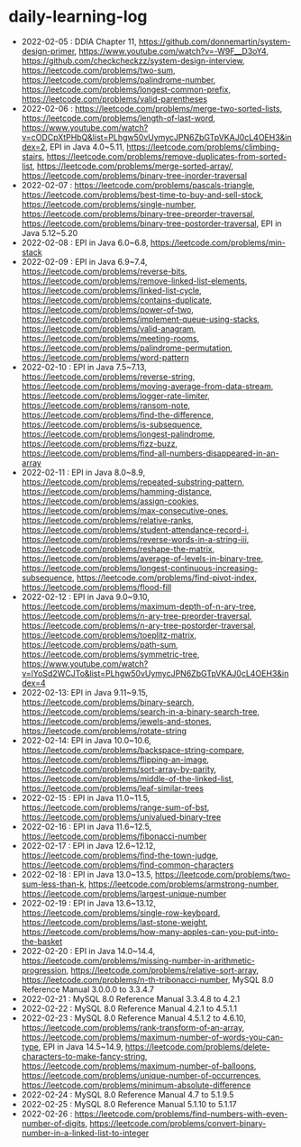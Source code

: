 # daily-learning-log

* 2022-02-05 : DDIA Chapter 11, https://github.com/donnemartin/system-design-primer, https://www.youtube.com/watch?v=-W9F__D3oY4, https://github.com/checkcheckzz/system-design-interview, https://leetcode.com/problems/two-sum, https://leetcode.com/problems/palindrome-number, https://leetcode.com/problems/longest-common-prefix, https://leetcode.com/problems/valid-parentheses
* 2022-02-06 : https://leetcode.com/problems/merge-two-sorted-lists, https://leetcode.com/problems/length-of-last-word, https://www.youtube.com/watch?v=cODCpXtPHbQ&list=PLhgw50vUymycJPN6ZbGTpVKAJ0cL4OEH3&index=2, EPI in Java 4.0~5.11, https://leetcode.com/problems/climbing-stairs, https://leetcode.com/problems/remove-duplicates-from-sorted-list, https://leetcode.com/problems/merge-sorted-array/, https://leetcode.com/problems/binary-tree-inorder-traversal
* 2022-02-07 : https://leetcode.com/problems/pascals-triangle, https://leetcode.com/problems/best-time-to-buy-and-sell-stock, https://leetcode.com/problems/single-number, https://leetcode.com/problems/binary-tree-preorder-traversal, https://leetcode.com/problems/binary-tree-postorder-traversal, EPI in Java 5.12~5.20
* 2022-02-08 : EPI in Java 6.0~6.8, https://leetcode.com/problems/min-stack
* 2022-02-09 : EPI in Java 6.9~7.4, https://leetcode.com/problems/reverse-bits, https://leetcode.com/problems/remove-linked-list-elements, https://leetcode.com/problems/linked-list-cycle, https://leetcode.com/problems/contains-duplicate, https://leetcode.com/problems/power-of-two, https://leetcode.com/problems/implement-queue-using-stacks, https://leetcode.com/problems/valid-anagram, https://leetcode.com/problems/meeting-rooms, https://leetcode.com/problems/palindrome-permutation, https://leetcode.com/problems/word-pattern
* 2022-02-10 : EPI in Java 7.5~7.13, https://leetcode.com/problems/reverse-string, https://leetcode.com/problems/moving-average-from-data-stream, https://leetcode.com/problems/logger-rate-limiter, https://leetcode.com/problems/ransom-note, https://leetcode.com/problems/find-the-difference, https://leetcode.com/problems/is-subsequence, https://leetcode.com/problems/longest-palindrome, https://leetcode.com/problems/fizz-buzz, https://leetcode.com/problems/find-all-numbers-disappeared-in-an-array
* 2022-02-11 : EPI in Java 8.0~8.9, https://leetcode.com/problems/repeated-substring-pattern, https://leetcode.com/problems/hamming-distance, https://leetcode.com/problems/assign-cookies, https://leetcode.com/problems/max-consecutive-ones, https://leetcode.com/problems/relative-ranks, https://leetcode.com/problems/student-attendance-record-i, https://leetcode.com/problems/reverse-words-in-a-string-iii, https://leetcode.com/problems/reshape-the-matrix, https://leetcode.com/problems/average-of-levels-in-binary-tree, https://leetcode.com/problems/longest-continuous-increasing-subsequence, https://leetcode.com/problems/find-pivot-index, https://leetcode.com/problems/flood-fill
* 2022-02-12 : EPI in Java 9.0~9.10, https://leetcode.com/problems/maximum-depth-of-n-ary-tree, https://leetcode.com/problems/n-ary-tree-preorder-traversal, https://leetcode.com/problems/n-ary-tree-postorder-traversal, https://leetcode.com/problems/toeplitz-matrix, https://leetcode.com/problems/path-sum, https://leetcode.com/problems/symmetric-tree, https://www.youtube.com/watch?v=lYoSd2WCJTo&list=PLhgw50vUymycJPN6ZbGTpVKAJ0cL4OEH3&index=4
* 2022-02-13: EPI in Java 9.11~9.15, https://leetcode.com/problems/binary-search, https://leetcode.com/problems/search-in-a-binary-search-tree, https://leetcode.com/problems/jewels-and-stones, https://leetcode.com/problems/rotate-string
* 2022-02-14: EPI in Java 10.0~10.6, https://leetcode.com/problems/backspace-string-compare, https://leetcode.com/problems/flipping-an-image, https://leetcode.com/problems/sort-array-by-parity, https://leetcode.com/problems/middle-of-the-linked-list, https://leetcode.com/problems/leaf-similar-trees
* 2022-02-15 : EPI in Java 11.0~11.5, https://leetcode.com/problems/range-sum-of-bst, https://leetcode.com/problems/univalued-binary-tree
* 2022-02-16 : EPI in Java 11.6~12.5, https://leetcode.com/problems/fibonacci-number
* 2022-02-17 : EPI in Java 12.6~12.12, https://leetcode.com/problems/find-the-town-judge, https://leetcode.com/problems/find-common-characters
* 2022-02-18 : EPI in Java 13.0~13.5, https://leetcode.com/problems/two-sum-less-than-k, https://leetcode.com/problems/armstrong-number, https://leetcode.com/problems/largest-unique-number
* 2022-02-19 : EPI in Java 13.6~13.12, https://leetcode.com/problems/single-row-keyboard, https://leetcode.com/problems/last-stone-weight, https://leetcode.com/problems/how-many-apples-can-you-put-into-the-basket
* 2022-02-20 : EPI in Java 14.0~14.4, https://leetcode.com/problems/missing-number-in-arithmetic-progression, https://leetcode.com/problems/relative-sort-array, https://leetcode.com/problems/n-th-tribonacci-number, MySQL 8.0 Reference Manual 3.0.0.0 to 3.3.4.7
* 2022-02-21 : MySQL 8.0 Reference Manual 3.3.4.8 to 4.2.1
* 2022-02-22 : MySQL 8.0 Reference Manual 4.2.1 to 4.5.1.1
* 2022-02-23 : MySQL 8.0 Reference Manual 4.5.1.2 to 4.6.10, https://leetcode.com/problems/rank-transform-of-an-array, https://leetcode.com/problems/maximum-number-of-words-you-can-type, EPI in Java 14.5~14.9, https://leetcode.com/problems/delete-characters-to-make-fancy-string, https://leetcode.com/problems/maximum-number-of-balloons, https://leetcode.com/problems/unique-number-of-occurrences, https://leetcode.com/problems/minimum-absolute-difference
* 2022-02-24 : MySQL 8.0 Reference Manual 4.7 to 5.1.9.5
* 2022-02-25 : MySQL 8.0 Reference Manual 5.1.10 to 5.1.17
* 2022-02-26 : https://leetcode.com/problems/find-numbers-with-even-number-of-digits, https://leetcode.com/problems/convert-binary-number-in-a-linked-list-to-integer
